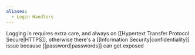```yaml
---
aliases:
  - Login Handlers
---
```


Logging in requires extra care, and always on [[Hypertext Transfer Protocol Secure|HTTPS]], otherwise there's a [[Information Security|confidentiality]] issue because [[password|passwords]] can get exposed
